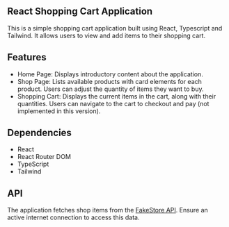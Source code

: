 ## React Shopping Cart Application

This is a simple shopping cart application built using React, Typescript and Tailwind. It allows users to view and add items to their shopping cart.

## Features

- Home Page: Displays introductory content about the application. <br>
- Shop Page: Lists available products with card elements for each product. Users can adjust the quantity of items they want to buy. <br>
- Shopping Cart: Displays the current items in the cart, along with their quantities. Users can navigate to the cart to checkout and pay (not implemented in this version). <br>

## Dependencies

- React <br>
- React Router DOM <br>
- TypeScript <br>
- Tailwind <br>

## API

The application fetches shop items from the [FakeStore API](https://fakestoreapi.com/). Ensure an active internet connection to access this data.
